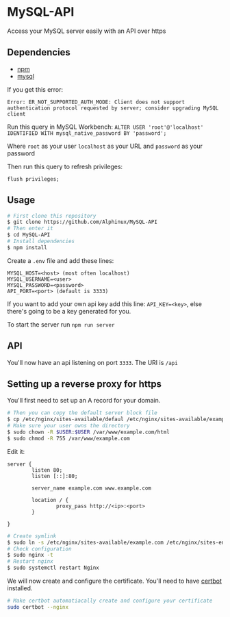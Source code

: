 # MySQL-API
Access your MySQL server easily with an API over https
## Dependencies
- [npm](https://npmjs.com)
- [mysql](https://www.mysql.com)

If you get this error:
```node
Error: ER_NOT_SUPPORTED_AUTH_MODE: Client does not support authentication protocol requested by server; consider upgrading MySQL client
```
Run this query in MySQL Workbench:
`ALTER USER 'root'@'localhost' IDENTIFIED WITH mysql_native_password BY 'password';`

Where `root` as your user `localhost` as your URL and `password` as your password

Then run this query to refresh privileges:

`flush privileges;`
## Usage
```bash
# First clone this repository
$ git clone https://github.com/Alphinux/MySQL-API
# Then enter it
$ cd MySQL-API
# Install dependencies
$ npm install
```

Create a `.env` file and add these lines:
```dosini
MYSQL_HOST=<host> (most often localhost)
MYSQL_USERNAME=<user>
MYSQL_PASSWORD=<password>
API_PORT=<port> (default is 3333)
```
If you want to add your own api key add this line: `API_KEY=<key>`, else there's going to be a key generated for you.

To start the server run `npm run server`
## API
You'll now have an api listening on port `3333`.
The URI is `/api`

## Setting up a reverse proxy for https
You'll first need to set up an A record for your domain.
```bash
# Then you can copy the default server block file
$ cp /etc/nginx/sites-available/defaul /etc/nginx/sites-available/example.com
# Make sure your user owns the directory
$ sudo chown -R $USER:$USER /var/www/example.com/html
$ sudo chmod -R 755 /var/www/example.com
```
Edit it:
```config
server {
        listen 80;
        listen [::]:80;

        server_name example.com www.example.com

        location / {
                proxy_pass http://<ip>:<port>
        }

}
```
```bash
# Create symlink
$ sudo ln -s /etc/nginx/sites-available/example.com /etc/nginx/sites-enabled/
# Check configuration
$ sudo nginx -t
# Restart nginx
$ sudo systemctl restart Nginx
```
We will now create and configure the certificate. You'll need to have [certbot](https://certbot.eff.org/) installed.
```bash
# Make certbot automatiacally create and configure your certificate
sudo certbot --nginx
```
